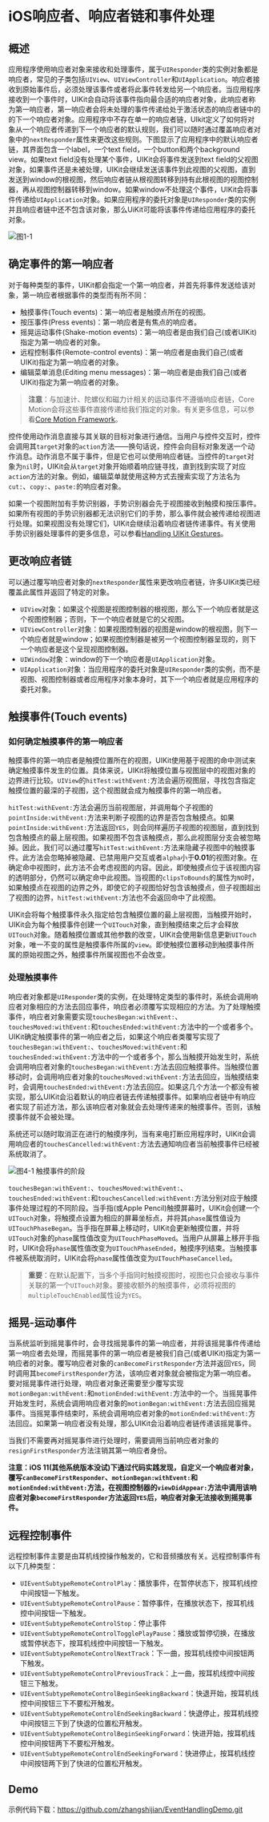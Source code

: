
# iOS响应者、响应者链和事件处理

## 概述

应用程序使用响应者对象来接收和处理事件，属于`UIResponder`类的实例对象都是响应者，常见的子类包括`UIView`、`UIViewController`和`UIApplication`。响应者接收到原始事件后，必须处理该事件或者将此事件转发给另一个响应者。当应用程序接收到一个事件时，UIKit会自动将该事件指向最合适的响应者对象，此响应者称为第一响应者，第一响应者会将未处理的事件传递给处于激活状态的响应者链中的的下一个响应者对象。应用程序中不存在单一的响应者链，UIkit定义了如何将对象从一个响应者传递到下一个响应者的默认规则，我们可以随时通过覆盖响应者对象中的`nextResponder`属性来更改这些规则。下图显示了应用程序中的默认响应者链，其界面包含一个label，一个text field，一个button和两个background view。如果text field没有处理某个事件，UIKit会将事件发送到text field的父视图对象，如果事件还是未被处理，UIKit会继续发送该事件到此视图的父视图，直到发送到window的根视图，然后响应者链从根视图转移到持有此根视图的视图控制器，再从视图控制器转移到window。如果window不处理这个事件，UIKit会将事件传递给`UIApplication`对象。如果应用程序的委托对象是`UIResponder`类的实例并且响应者链中还不包含该对象，那么UiKit可能将该事件传递给应用程序的委托对象。

![图1-1](https://docs-assets.developer.apple.com/published/7c21d852b9/f17df5bc-d80b-4e17-81cf-4277b1e0f6e4.png)

## 确定事件的第一响应者

对于每种类型的事件，UIKit都会指定一个第一响应者，并首先将事件发送给该对象，第一响应者根据事件的类型而有所不同：

- 触摸事件(Touch events)：第一响应者是触摸点所在的视图。
- 按压事件(Press events)：第一响应者是有焦点的响应者。
- 摇晃运动事件(Shake-motion events)：第一响应者是由我们自己(或者UIKit)指定为第一响应者的对象。
- 远程控制事件(Remote-control events)：第一响应者是由我们自己(或者UIKit)指定为第一响应者的对象。
- 编辑菜单消息(Editing menu messages)：第一响应者是由我们自己(或者UIKit)指定为第一响应者的对象。

> **注意**：与加速计、陀螺仪和磁力计相关的运动事件不遵循响应者链，Core Motion会将这些事件直接传递给我们指定的对象。有关更多信息，可以参看[Core Motion Framework](https://developer.apple.com/library/content/documentation/Miscellaneous/Conceptual/iPhoneOSTechOverview/CoreServicesLayer/CoreServicesLayer.html#//apple_ref/doc/uid/TP40007898-CH10-SW27)。

控件使用动作消息直接与其关联的目标对象进行通信。当用户与控件交互时，控件会调用其`target`对象的`action`方法——换句话说，控件会向目标对象发送一个动作消息。动作消息不属于事件，但是它也可以使用响应者链。当控件的`target`对象为`nil`时，UIKit会从`target`对象开始顺着响应链寻找，直到找到实现了对应`action`方法的对象。例如，编辑菜单就使用这种方式去搜索实现了方法名为`cut:`、`copy:`、`paste:`的响应者对象。

如果一个视图附加有手势识别器，手势识别器会先于视图接收到触摸和按压事件。如果所有视图的手势识别器都无法识别它们的手势，那么事件就会被传递给视图进行处理。如果视图没有处理它们，UIKit会继续沿着响应者链传递事件。有关使用手势识别器处理事件的更多信息，可以参看[Handling UIKit Gestures](https://developer.apple.com/documentation/uikit/touches_presses_and_gestures/handling_uikit_gestures)。


## 更改响应者链

可以通过覆写响应者对象的`nextResponder`属性来更改响应者链，许多UIKit类已经覆盖此属性并返回了特定的对象。

- `UIView`对象：如果这个视图是视图控制器的根视图，那么下一个响应者就是这个视图控制器；否则，下一个响应者就是它的父视图。
- `UIViewController`对象：如果视图控制器的视图是window的根视图，则下一个响应者就是window；如果视图控制器是被另一个视图控制器呈现的，则下一个响应者是这个呈现视图控制器。
- `UIWindow`对象：window的下一个响应者是`UIApplication`对象。
- `UIApplication`对象：当应用程序的委托对象是`UIResponder`类的实例，而不是视图、视图控制器或者应用程序对象本身时，其下一个响应者就是应用程序的委托对象。



## 触摸事件(Touch events)

### 如何确定触摸事件的第一响应者

触摸事件的第一响应者是触摸位置所在的视图，UIKit使用基于视图的命中测试来确定触摸事件发生的位置。具体来说，UIKit将触摸位置与视图层中的视图对象的边界进行比较。`UIView`的`hitTest:withEvent:`方法会遍历视图层，寻找包含指定触摸位置的最深的子视图，这个视图就会成为触摸事件的第一响应者。

`hitTest:withEvent:`方法会遍历当前视图层，并调用每个子视图的`pointInside:withEvent:`方法来判断子视图的边界是否包含触摸点。如果`pointInside:withEvent:`方法返回`YES`，则会同样遍历子视图的视图层，直到找到包含触摸点的最上层视图。如果视图不包含该触摸点，那么此视图层分支会被忽略掉。因此，我们可以通过覆写`hitTest:withEvent:`方法来隐藏子视图中的触摸事件。此方法会忽略掉被隐藏、已禁用用户交互或者`alpha`小于**0.01**的视图对象。在确定命中视图时，此方法不会考虑视图的内容。因此，即使触摸点位于该视图内容的透明部分，仍然可以确定命中此视图。当视图的`clipsToBounds`的属性为`NO`时，如果触摸点在视图的边界之外，即使它的子视图恰好包含该触摸点，但子视图超出了视图的边界，`hitTest:withEvent:`方法也不会返回命中了此视图。

UIKit会将每个触摸事件永久指定给包含触摸位置的最上层视图，当触摸开始时，UIKit会为每个触摸事件创建一个`UITouch`对象，直到触摸结束之后才会释放`UITouch`对象。随着触摸位置或其他参数的改变，UIKit会使用新信息更新`UITouch`对象，唯一不变的属性是触摸事件所属的`view`。即使触摸位置移动到触摸事件所属的原始视图之外，触摸事件所属视图也不会改变。

### 处理触摸事件

响应者对象都是`UIResponder`类的实例，在处理特定类型的事件时，系统会调用响应者对象相应的方法去回应事件，响应者必须覆写实现相应的方法。为了处理触摸事件，响应者对象需要实现`touchesBegan:withEvent:`、`touchesMoved:withEvent:`和`touchesEnded:withEvent:`方法中的一个或者多个。UIKit确定触摸事件的第一响应者之后，如果这个响应者类覆写实现了`touchesBegan:withEvent:`、`touchesMoved:withEvent:`和`touchesEnded:withEvent:`方法中的一个或者多个，那么当触摸开始发生时，系统会调用响应者对象的`touchesBegan:withEvent:`方法去回应触摸事件。当触摸位置移动时，会调用响应者对象的`touchesMoved:withEvent:`方法去回应，当触摸结束时，会调用`touchesEnded:withEvent:`方法去回应。如果这几个方法一个都没有被实现，那么UIKit会沿着默认的响应者链去传递触摸事件。如果响应者链中有响应者实现了前述方法，那么该响应者对象就会去处理传递来的触摸事件。否则，该触摸事件就不会被处理。

系统还可以随时取消正在进行的触摸序列，当有来电打断应用程序时，UIKit会调用响应者的`touchesCancelled:withEvent:`方法去通知响应者当前触摸事件已经被系统取消了。

![图4-1 触摸事件的阶段](https://docs-assets.developer.apple.com/published/7c21d852b9/08b952fe-6f46-41eb-8b8a-4830c1d48842.png)

`touchesBegan:withEvent:`、`touchesMoved:withEvent:`、`touchesEnded:withEvent:`和`touchesCancelled:withEvent:`方法分别对应于触摸事件处理过程的不同阶段。当手指(或Apple Pencil)触摸屏幕时，UIKit会创建一个`UITouch`对象，将触摸点设置为相应的屏幕坐标点，并将其`phase`属性值设为`UITouchPhaseBegan`。当手指在屏幕上移动时，UIKit会更新触摸位置，并将`UITouch`对象的`phase`属性值改变为`UITouchPhaseMoved`。当用户从屏幕上移开手指时，UIKit会将`phase`属性值改变为`UITouchPhaseEnded`，触摸序列结束。当触摸事件被系统取消时，UIKit会将`phase`属性值改变为`UITouchPhaseCancelled`。

> **重要**：在默认配置下，当多个手指同时触摸视图时，视图也只会接收与事件关联的第一个`UITouch`对象。要接收额外的触摸事件，必须将视图的`multipleTouchEnabled`属性设为`YES`。


## 摇晃-运动事件

当系统监听到摇晃事件时，会寻找摇晃事件的第一响应者，并将该摇晃事件传递给第一响应者去处理，而摇晃事件的第一响应者是被我们自己(或者UIKit)指定为第一响应者的对象。覆写响应者对象的`canBecomeFirstResponder`方法并返回`YES`，同时调用其`becomeFirstResponder`方法，该响应者对象就会被指定为第一响应者。要对摇晃事件进行处理，响应者对象还需要至少覆写实现`motionBegan:withEvent:`和`motionEnded:withEvent:`方法中的一个。当摇晃事件开始发生时，系统会调用响应者对象的`motionBegan:withEvent:`方法去回应摇晃事件。当摇晃事件结束时，系统会调用响应者对象的`motionEnded:withEvent:`方法回应。如果第一响应者没有处理，那么UIKit会沿着响应者链传递该摇晃事件。

当我们不需要再对摇晃事件进行处理时，需要调用当前响应者对象的`resignFirstResponder`方法注销其第一响应者身份。

**注意：iOS 11(其他系统版本没试)下通过代码实践发现，自定义一个响应者对象，覆写`canBecomeFirstResponder`、`motionBegan:withEvent:`和`motionEnded:withEvent:`方法，在视图控制器的`viewDidAppear:`方法中调用该响应者对象`becomeFirstResponder`方法返回`YES`后，响应者对象无法接收到摇晃事件。**


## 远程控制事件

远程控制事件主要是由耳机线控操作触发的，它和音频播放有关。远程控制事件有以下几种类型：

- `UIEventSubtypeRemoteControlPlay`：播放事件，在暂停状态下，按耳机线控中间按钮一下触发。
- `UIEventSubtypeRemoteControlPause`：暂停事件，在播放状态下，按耳机线控中间按钮一下触发。
- `UIEventSubtypeRemoteControlStop`：停止事件
- `UIEventSubtypeRemoteControlTogglePlayPause`：播放或暂停切换，在播放或暂停状态下，按耳机线控中间按钮一下触发。
- `UIEventSubtypeRemoteControlNextTrack`：下一曲，按耳机线控中间按钮两下触发。
- `UIEventSubtypeRemoteControlPreviousTrack`：上一曲，按耳机线控中间按钮三下触发。
- `UIEventSubtypeRemoteControlBeginSeekingBackward`：快退开始，按耳机线控中间按钮三下不要松开触发。
- `UIEventSubtypeRemoteControlEndSeekingBackward`：快退停止，按耳机线控中间按钮三下到了快退的位置松开触发。
- `UIEventSubtypeRemoteControlBeginSeekingForward`：快进开始，按耳机线控中间按钮两下不要松开触发。
- `UIEventSubtypeRemoteControlEndSeekingForward`：快进停止，按耳机线控中间按钮两下到了快进的位置松开触发。



## Demo

示例代码下载：https://github.com/zhangshijian/EventHandlingDemo.git






